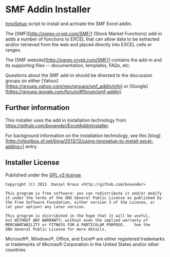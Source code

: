 SMF Addin Installer
===================

[InnoSetup][] script to install and activate the
SMF Excel addin.

The [SMF][http://ogres-crypt.com/SMF/] (Stock Market Functions)
add-in adds a number of functions to EXCEL that can allow data
to be extracted and/or retrieved from the
web and placed directly into EXCEL cells or ranges.

The [SMF website][http://ogres-crypt.com/SMF/]
contains the add-in and its supporting files -- documentation,
templates, FAQs, etc.

Questions about the SMF add-in should be directed to
the discussion groups on either
[Yahoo][https://groups.yahoo.com/neo/groups/smf_addin/info]
or [Google][https://groups.google.com/forum/#!forum/smf-addin].

Further information
-------------------

This installer uses the add in installation technology from
<https://github.com/bovender/ExcelAddinInstaller>.

For background information on the installation technology, see
this [blog][http://xltoolbox.sf.net/blog/2013/12/using-innosetup-to-install-excel-addins>] entry.

Installer License
-----------------

Published under the [GPL v3 license](LICENSE).

	Copyright (C) 2013  Daniel Kraus <http://github.com/bovender>

	This program is free software: you can redistribute it and/or modify
	it under the terms of the GNU General Public License as published by
	the Free Software Foundation, either version 3 of the License, or
	(at your option) any later version.

	This program is distributed in the hope that it will be useful,
	but WITHOUT ANY WARRANTY; without even the implied warranty of
	MERCHANTABILITY or FITNESS FOR A PARTICULAR PURPOSE.	See the
	GNU General Public License for more details.

Microsoft®, Windows®, Office, and Excel® are either registered
trademarks or trademarks of Microsoft Corporation in the United States
and/or other countries.


[InnoSetup]: http://www.jrsoftware.org/isinfo.php
[Daniel's XL Toolbox]: http://xltoolbox.sf.net

<!-- vim: set tw=70 ts=4 :-->
